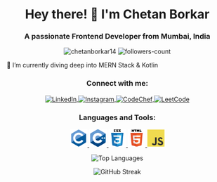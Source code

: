 <h1 align="center">Hey there! 👋 I'm Chetan Borkar</h1>
<h3 align="center">A passionate Frontend Developer from Mumbai, India</h3>
<p align="center">
  <img src="https://komarev.com/ghpvc/?username=chetanborkar14&label=Profile%20views&color=0f97eb&style=flat" alt="chetanborkar14" />
  <img src="https://img.shields.io/github/followers/chetanborkar14?label=Followers" alt="followers-count" />
</p>
🌱 I’m currently diving deep into MERN Stack & Kotlin
<h3 align="center">Connect with me:</h3>
<p align="center">
  <a href="https://linkedin.com/in/chetanborkar14" target="_blank">
    <img align="center" src="https://img.shields.io/badge/-LinkedIn-%230077B5?style=for-the-badge&logo=linkedin&logoColor=white" alt="LinkedIn"/>
  </a>
  <a href="https://instagram.com/chetan_14_11" target="_blank">
    <img align="center" src="https://img.shields.io/badge/-Instagram-%23E4405F?style=for-the-badge&logo=instagram&logoColor=white" alt="Instagram"/>
  </a>
  <a href="https://www.codechef.com/users/chetanborkar14" target="_blank">
    <img align="center" src="https://img.shields.io/badge/-CodeChef-%235B4638?style=for-the-badge&logo=codechef&logoColor=white" alt="CodeChef"/>
  </a>
  <a href="https://www.leetcode.com/chetanborkar14" target="_blank">
    <img align="center" src="https://img.shields.io/badge/-LeetCode-%23FFA116?style=for-the-badge&logo=leetcode&logoColor=white" alt="LeetCode"/>
  </a>
</p>
<h3 align="center">Languages and Tools:</h3>
<p align="center"> 
  <a href="https://www.cprogramming.com/" target="_blank" rel="noreferrer"> 
    <img src="https://raw.githubusercontent.com/devicons/devicon/master/icons/c/c-original.svg" alt="c" width="40" height="40"/> 
  </a> 
  <a href="https://www.w3schools.com/cpp/" target="_blank" rel="noreferrer"> 
    <img src="https://raw.githubusercontent.com/devicons/devicon/master/icons/cplusplus/cplusplus-original.svg" alt="cplusplus" width="40" height="40"/> 
  </a> 
  <a href="https://www.w3schools.com/css/" target="_blank" rel="noreferrer"> 
    <img src="https://raw.githubusercontent.com/devicons/devicon/master/icons/css3/css3-original-wordmark.svg" alt="css3" width="40" height="40"/> 
  </a> 
  <a href="https://www.w3.org/html/" target="_blank" rel="noreferrer"> 
    <img src="https://raw.githubusercontent.com/devicons/devicon/master/icons/html5/html5-original-wordmark.svg" alt="html5" width="40" height="40"/> 
  </a> 
  <a href="https://developer.mozilla.org/en-US/docs/Web/JavaScript" target="_blank" rel="noreferrer"> 
    <img src="https://raw.githubusercontent.com/devicons/devicon/master/icons/javascript/javascript-original.svg" alt="javascript" width="40" height="40"/> 
  </a> 
</p>
<p align="center">
  <img src="https://github-readme-stats.vercel.app/api/top-langs?username=chetanborkar14&show_icons=true&theme=tokyonight&title_color=ededed&text_color=eae6e6&hide_border=true&locale=en&layout=compact" alt="Top Languages"/>
</p>
<p align="center">
  <img src="https://github-readme-streak-stats.herokuapp.com/?user=chetanborkar14&theme=tokyonight&hide_border=true" alt="GitHub Streak"/>
</p>
